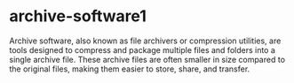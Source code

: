 # archive-software1
Archive software, also known as file archivers or compression utilities, are tools designed to compress and package multiple files and folders into a single archive file. These archive files are often smaller in size compared to the original files, making them easier to store, share, and transfer.
